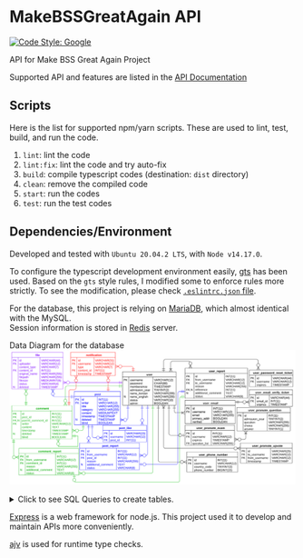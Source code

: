 # MakeBSSGreatAgain API

[![Code Style: Google](https://img.shields.io/badge/code%20style-google-blueviolet.svg)](https://github.com/google/gts)


API for Make BSS Great Again Project

Supported API and features are listed in the [API Documentation](https://hyecheol123.github.io/MakeBSSGreatAgain-API-Documentation/#section/SecuritySchemes)


## Scripts

Here is the list for supported npm/yarn scripts.
These are used to lint, test, build, and run the code.

1. `lint`: lint the code
2. `lint:fix`: lint the code and try auto-fix
3. `build`: compile typescript codes (destination: `dist` directory)
4. `clean`: remove the compiled code
5. `start`: run the codes
6. `test`: run the test codes


## Dependencies/Environment

Developed and tested with `Ubuntu 20.04.2 LTS`, with `Node v14.17.0`.

To configure the typescript development environment easily, [gts](https://github.com/google/gts) has been used.
Based on the `gts` style rules, I modified some to enforce rules more strictly.
To see the modification, please check [`.eslintrc.json` file](https://github.com/hyecheol123/MakeBSSGreatAgain-API/blob/main/.eslintrc.json).

For the database, this project is relying on [MariaDB](https://mariadb.org/), which almost identical with the MySQL.  
Session information is stored in [Redis](https://redis.io/) server.

Data Diagram for the database
![ERD.svg](img/ERD.svg)

<details>
  <summary>Click to see SQL Queries to create tables.</summary>


  ### User
  
  SQL Query to create `user` table
  ``` SQL
  CREATE TABLE user (
    username VARCHAR(12) NOT NULL PRIMARY KEY,
    password CHAR(88) NOT NULL,
    membersince TIMESTAMP NOT NULL,
    admission_year TINYINT(2) NOT NULL,
    name_korean VARCHAR(255) NOT NULL,
    name_english VARCHAR(255) NULL DEFAULT NULL,
    status VARCHAR(10) NOT NULL,
    admin BOOLEAN NOT NULL
  ) CHARSET=utf8mb4 COLLATE=utf8mb4_general_ci;
  ```
  
  SQL Query to create `user_email` table
  ``` SQL
  CREATE TABLE user_email (
    id INT(11) NOT NULL AUTO_INCREMENT PRIMARY KEY,
    username VARCHAR(12) NOT NULL,
    FOREIGN KEY (username) REFERENCES user(username) ON DELETE CASCADE ON UPDATE CASCADE,
    email VARCHAR(255) NOT NULL,
    primary_addr BOOLEAN NOT NULL,
    verified BOOLEAN NOT NULL
  ) CHARSET=utf8mb4 COLLATE=utf8mb4_general_ci;
  ```

  SQL Query to create `user_email_verify_ticket` table
  ``` SQL
  CREATE TABLE user_email_verify_ticket (
    id VARCHAR(44) NOT NULL PRIMARY KEY,
    email_id INT(11) NOT NULL,
    FOREIGN KEY (email_id) REFERENCES user_email(id) ON DELETE CASCADE ON UPDATE CASCADE,
    expires TIMESTAMP NOT NULL
  ) CHARSET=utf8mb4 COLLATE=utf8mb4_general_ci;
  ```

  SQL Query to create `user_phone_number` table
  ``` SQL
  CREATE TABLE user_phone_number (
    id INT(11) NOT NULL AUTO_INCREMENT PRIMARY KEY,
    username VARCHAR(12) NOT NULL,
    FOREIGN KEY (username) REFERENCES user(username) ON DELETE CASCADE ON UPDATE CASCADE,
    country_code TINYINT(3) NOT NULL,
    phone_number BIGINT(15) NOT NULL
  ) CHARSET=utf8mb4 COLLATE=utf8mb4_general_ci;
  ```

</details>

[Express](https://expressjs.com/) is a web framework for node.js.
This project used it to develop and maintain APIs more conveniently.

[ajv](https://ajv.js.org/) is used for runtime type checks.
